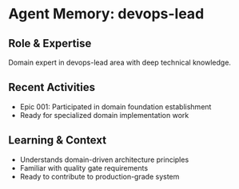# Agent Memory: devops-lead

## Role & Expertise
Domain expert in devops-lead area with deep technical knowledge.

## Recent Activities
- Epic 001: Participated in domain foundation establishment
- Ready for specialized domain implementation work

## Learning & Context
- Understands domain-driven architecture principles
- Familiar with quality gate requirements
- Ready to contribute to production-grade system
